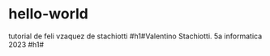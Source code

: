 # hello-world
tutorial de feli vzaquez de stachiotti
#h1#Valentino Stachiotti. 5a informatica   2023 #h1#
